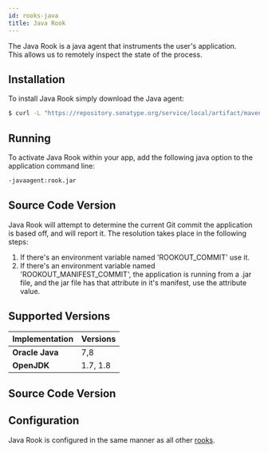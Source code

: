 ```yaml
---
id: rooks-java
title: Java Rook
---
```


The Java Rook is a java agent that instruments the user's application.  
This allows us to remotely inspect the state of the process.

## Installation

To install Java Rook simply download the Java agent:
```bash
$ curl -L "https://repository.sonatype.org/service/local/artifact/maven/redirect?r=central-proxy&g=com.rookout&a=rook&v=LATEST" -o rook.jar
```

## Running

To activate Java Rook within your app, add the following java option to the application command line:
```bash
-javaagent:rook.jar
```

## Source Code Version

Java Rook will attempt to determine the current Git commit the application is based off, and will report it.
The resolution takes place in the following steps:
1. If there's an environment variable named 'ROOKOUT_COMMIT' use it.
1. If there's an environment variable named 'ROOKOUT_MANIFEST_COMMIT', the application is running from a .jar file, and
the jar file has that attribute in it's manifest, use the attribute value.

## Supported Versions

| Implementation     | Versions |
| ------------------ | -------- |
| **Oracle Java**    | 7,8      |
| **OpenJDK**        | 1.7, 1.8 |

## Source Code Version

## Configuration

Java Rook is configured in the same manner as all other [rooks](/rooks/config).
